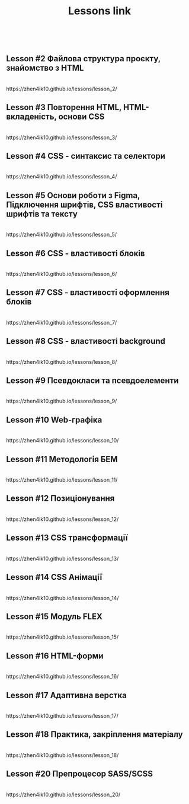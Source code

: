 <h1 align="center">Lessons link</h1>
<br>
<br>
<br>
<h2>Lesson #2 Файлова структура проєкту, знайомство з HTML</h2>
<br>
https://zhen4ik10.github.io/lessons/lesson_2/
<br>
<h2>Lesson #3 Повторення HTML, HTML-вкладеність, основи CSS</h2>
<br>
https://zhen4ik10.github.io/lessons/lesson_3/
<br>
<h2>Lesson #4 CSS - синтаксис та селектори</h2>
<br>
https://zhen4ik10.github.io/lessons/lesson_4/
<br>
<h2>Lesson #5 Основи роботи з Figma, Підключення шрифтів, CSS властивості шрифтів та тексту</h2>
<br>
https://zhen4ik10.github.io/lessons/lesson_5/
<br>
<h2>Lesson #6 CSS - властивості блоків</h2>
<br>
https://zhen4ik10.github.io/lessons/lesson_6/
<br>
<h2>Lesson #7 CSS - властивості оформлення блоків</h2>
<br>
https://zhen4ik10.github.io/lessons/lesson_7/
<br>
<h2>Lesson #8 CSS - властивості background</h2>
<br>
https://zhen4ik10.github.io/lessons/lesson_8/
<br>
<h2>Lesson #9 Псевдокласи та псевдоелементи</h2>
<br>
https://zhen4ik10.github.io/lessons/lesson_9/
<br>
<h2>Lesson #10 Web-графіка</h2>
<br>
https://zhen4ik10.github.io/lessons/lesson_10/
<br>
<h2>Lesson #11 Методологія БЕМ</h2>
<br>
https://zhen4ik10.github.io/lessons/lesson_11/
<br>
<h2>Lesson #12 Позиціонування</h2>
<br>
https://zhen4ik10.github.io/lessons/lesson_12/
<br>
<h2>Lesson #13 CSS трансформації</h2>
<br>
https://zhen4ik10.github.io/lessons/lesson_13/
<br>
<h2>Lesson #14 CSS Анімації</h2>
<br>
https://zhen4ik10.github.io/lessons/lesson_14/
<br>
<h2>Lesson #15 Модуль FLEX</h2>
<br>
https://zhen4ik10.github.io/lessons/lesson_15/
<br>
<h2>Lesson #16 HTML-форми</h2>
<br>
https://zhen4ik10.github.io/lessons/lesson_16/
<br>
<h2>Lesson #17 Адаптивна верстка</h2>
<br>
https://zhen4ik10.github.io/lessons/lesson_17/
<br>
<h2>Lesson #18 Практика, закріплення матеріалу</h2>
<br>
https://zhen4ik10.github.io/lessons/lesson_18/
<br>
<h2>Lesson #20 Препроцесор SASS/SCSS</h2>
<br>
https://zhen4ik10.github.io/lessons/lesson_20/
